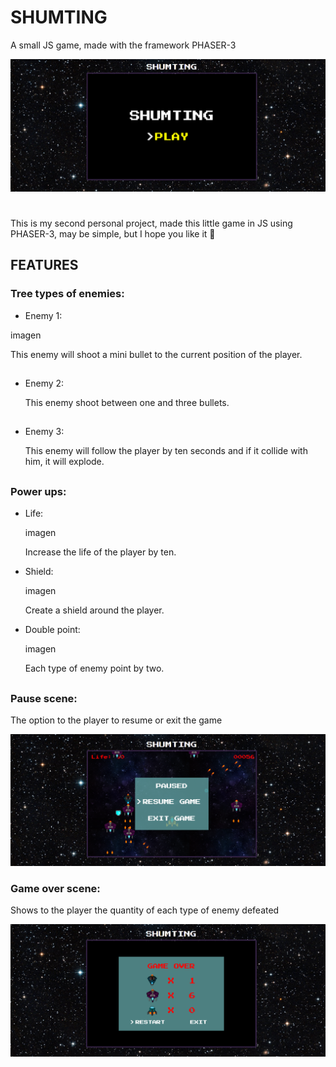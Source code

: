 # SHUMTING
A small JS game, made with the framework PHASER-3

![](gitimg/Menu.png)

# 

This is my second personal project, made this little game in JS using PHASER-3, may be simple, but I hope you like it :eyes:

## FEATURES

### Tree types of enemies:

* Enemy 1:

 imagen
 
 This enemy will shoot a mini bullet to the current position of the player.
##
* Enemy 2:

  This enemy shoot between one and three bullets.
##
* Enemy 3:

  This enemy will follow the player by ten seconds and if it collide with him, it will explode.
  
##

### Power ups:

* Life:

  imagen 
  
  Increase the life of the player by ten.
  
* Shield:

   imagen 
   
   Create a shield around the player.
   
* Double point:

   imagen 
   
   Each type of enemy point by two.
   
 ##
 
 ### Pause scene:
  
   The option to the player to resume or exit the game
   
   ![](gitimg/Pause.png)

### Game over scene:

   Shows to the player the quantity of each type of enemy defeated
   
   ![](gitimg/Gameover.png)
